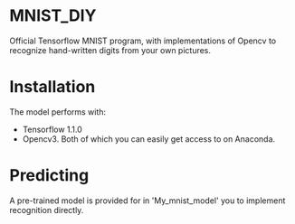 # MNIST_DIY
Official Tensorflow MNIST program, 
with implementations of Opencv to recognize hand-written digits from your own pictures.


# Installation
The model performs with:
* Tensorflow 1.1.0
* Opencv3.
Both of which you can easily get access to on Anaconda.


# Predicting
A pre-trained model is provided for in 'My_mnist_model' you to implement recognition directly.
